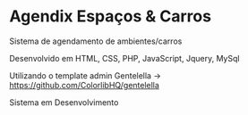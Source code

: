 # Agendix Espaços & Carros
Sistema de agendamento de ambientes/carros

Desenvolvido em HTML, CSS, PHP, JavaScript, Jquery, MySql

Utilizando o template admin Gentelella -> https://github.com/ColorlibHQ/gentelella


Sistema em Desenvolvimento


